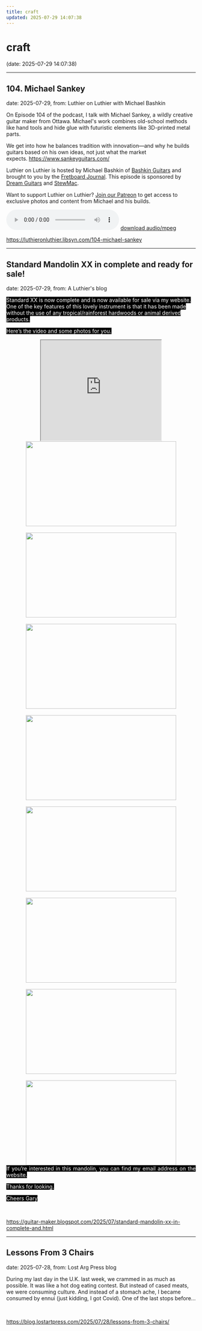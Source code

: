 ```yaml
---
title: craft
updated: 2025-07-29 14:07:38
---
```


# craft

(date: 2025-07-29 14:07:38)

---

## 104. Michael Sankey

date: 2025-07-29, from: Luthier on Luthier with Michael Bashkin

<p>On Episode 104 of the podcast, I talk with Michael Sankey, a wildly creative guitar maker from Ottawa. Michael's work combines old-school methods like hand tools and hide glue with futuristic elements like 3D-printed metal parts.</p> <p>We get into how he balances tradition with innovation—and why he builds guitars based on his own ideas, not just what the market expects. <a id="m_-257812067429426384LPlnk477147" href= "https://www.sankeyguitars.com/" target="_blank" rel="noopener" data-saferedirecturl= "https://www.google.com/url?q=https://www.sankeyguitars.com/&source=gmail&ust=1753901152879000&usg=AOvVaw2Px0O11Wtv-GcaEMRIS1Tn">https://www.sankeyguitars.com/</a></p> <p>Luthier on Luthier is hosted by Michael Bashkin of <a href= "https://www.bashkinguitars.com">Bashkin Guitars</a> and brought to you by the <a href= "https://shop.fretboardjournal.com/products/fretboard-journal-annual-subscription"> Fretboard Journal</a>. This episode is sponsored by <a href= "https://www.dreamguitars.com/">Dream Guitars</a> and <a href= "https://www.stewmac.com/?irclickid=VA-TmuXZ%3AxyPUn0Ut-05ZTupUkHUPAzGE2bmy00&utm_source=3755630&utm_medium=Impact&utm_campaign=3755630&utm_content=Online%20Tracking%20Link_1303370&irgwc=1&partner=Fretboard%20Journal&mpid=3755630&group="> StewMac</a>.</p> <p>Want to support Luthier on Luthier? <a href= "https://www.patreon.com/luthieronluthier">Join our Patreon</a> to get access to exclusive photos and content from Michael and his builds.</p> 

<audio crossorigin="anonymous" controls="controls">
<source type="audio/mpeg" src="https://traffic.libsyn.com/secure/luthieronluthier/LOL104.mp3?dest-id=480616"></source>
</audio> <a href="https://traffic.libsyn.com/secure/luthieronluthier/LOL104.mp3?dest-id=480616" target="_blank">download audio/mpeg</a><br> 

<https://luthieronluthier.libsyn.com/104-michael-sankey>

---

## Standard Mandolin XX in complete and ready for sale!

date: 2025-07-29, from: A Luthier's blog

<p><span style="background-color: black; color: white;">Standard XX is now complete and is now available for sale
via my website. One of the key features of this lovely instrument is that it
has been made without the use of any tropical/rainforest hardwoods or animal
derived products.</span></p>

<p class="MsoNormal"><span style="background-color: black; color: white;">Here’s the video and some photos for you.<o:p></o:p></span></p><p class="MsoNormal"></p><div class="separator" style="clear: both; text-align: center;"><iframe allowfullscreen="" class="BLOG_video_class" height="266" src="https://www.youtube.com/embed/lhdY8srYzrM" width="320" youtube-src-id="lhdY8srYzrM"></iframe></div><div class="separator" style="clear: both; text-align: center;"><a href="https://blogger.googleusercontent.com/img/b/R29vZ2xl/AVvXsEisp0nWNarj1OpId8AnCDYAo0UtLHVZC49yYUuluXRyWt_FhaS3JCo0FqRJfUrnl8xL9FDnbPoB2fFpmZm7iDp7SFc9dGJllHVT1JzG7RIz8Hl7ld-q_RgXebbbGfZyWtb3WGj3rIBOhJvUOd9cr8-J8D9doX9XjIDiTdeYwmAupduPHpzXAUN3/s5000/8.JPG" imageanchor="1" style="margin-left: 1em; margin-right: 1em;"><img border="0" data-original-height="2812" data-original-width="5000" height="225" src="https://blogger.googleusercontent.com/img/b/R29vZ2xl/AVvXsEisp0nWNarj1OpId8AnCDYAo0UtLHVZC49yYUuluXRyWt_FhaS3JCo0FqRJfUrnl8xL9FDnbPoB2fFpmZm7iDp7SFc9dGJllHVT1JzG7RIz8Hl7ld-q_RgXebbbGfZyWtb3WGj3rIBOhJvUOd9cr8-J8D9doX9XjIDiTdeYwmAupduPHpzXAUN3/w400-h225/8.JPG" width="400" /></a></div><br /><div class="separator" style="clear: both; text-align: center;"><a href="https://blogger.googleusercontent.com/img/b/R29vZ2xl/AVvXsEhM6sKs67GgYiOR1zI8FLZoDsjHI56SfAtdW-yqQRtFPtzLDtRPoNQuvOXR9w1xB2YnDJ1nt1siJXAh-UiS5HvSSk-cvWZTQ1pGq8z5UwHauMzuRev0NdCZBYvsvwSs9CYcQTBN6sCW4pVgrlHdV6Vroj0HqIgrNu_hVzGVgWa8chSk6N_ipPsw/s4634/7.JPG" imageanchor="1" style="margin-left: 1em; margin-right: 1em;"><img border="0" data-original-height="2605" data-original-width="4634" height="225" src="https://blogger.googleusercontent.com/img/b/R29vZ2xl/AVvXsEhM6sKs67GgYiOR1zI8FLZoDsjHI56SfAtdW-yqQRtFPtzLDtRPoNQuvOXR9w1xB2YnDJ1nt1siJXAh-UiS5HvSSk-cvWZTQ1pGq8z5UwHauMzuRev0NdCZBYvsvwSs9CYcQTBN6sCW4pVgrlHdV6Vroj0HqIgrNu_hVzGVgWa8chSk6N_ipPsw/w400-h225/7.JPG" width="400" /></a></div><br /><div class="separator" style="clear: both; text-align: center;"><a href="https://blogger.googleusercontent.com/img/b/R29vZ2xl/AVvXsEjo16klFD7_rxkK8F7egHCRVjqVMmt6mkpkK9NhiKtQ63tXyk_kvWUFoMQm8nFw7fzzwSmby3L3LUtv5RiM_4ItuteXTdjKIKhlskTLHfDaNzUG-9SM5f7AUuHx8eBVVH468I6WHtdNXekMDd7qOlvlXKqhSonYGZj4Nx-MXWmDNi_uPqlYy7o3/s4317/6.JPG" imageanchor="1" style="margin-left: 1em; margin-right: 1em;"><img border="0" data-original-height="2431" data-original-width="4317" height="225" src="https://blogger.googleusercontent.com/img/b/R29vZ2xl/AVvXsEjo16klFD7_rxkK8F7egHCRVjqVMmt6mkpkK9NhiKtQ63tXyk_kvWUFoMQm8nFw7fzzwSmby3L3LUtv5RiM_4ItuteXTdjKIKhlskTLHfDaNzUG-9SM5f7AUuHx8eBVVH468I6WHtdNXekMDd7qOlvlXKqhSonYGZj4Nx-MXWmDNi_uPqlYy7o3/w400-h225/6.JPG" width="400" /></a></div><br /><div class="separator" style="clear: both; text-align: center;"><a href="https://blogger.googleusercontent.com/img/b/R29vZ2xl/AVvXsEgp4MN362_3ZF4UMYwysF5wjyvw82hZyWxI5zbNGBEW_zcxYlhq56aXTYG-gWUai_psXkDQ8KKoKlvP7ZhPGdvB9J3Gth3jk40akSfbvmWnRqs2QIQsu2bUrXyIFoxZMztCNM7pNnEPdoJJ0is6k2fpbJIO8tv0gkr3nbWcYYUO7hdaa8IEbKgZ/s4473/5.JPG" imageanchor="1" style="margin-left: 1em; margin-right: 1em;"><img border="0" data-original-height="2522" data-original-width="4473" height="225" src="https://blogger.googleusercontent.com/img/b/R29vZ2xl/AVvXsEgp4MN362_3ZF4UMYwysF5wjyvw82hZyWxI5zbNGBEW_zcxYlhq56aXTYG-gWUai_psXkDQ8KKoKlvP7ZhPGdvB9J3Gth3jk40akSfbvmWnRqs2QIQsu2bUrXyIFoxZMztCNM7pNnEPdoJJ0is6k2fpbJIO8tv0gkr3nbWcYYUO7hdaa8IEbKgZ/w400-h225/5.JPG" width="400" /></a></div><br /><div class="separator" style="clear: both; text-align: center;"><a href="https://blogger.googleusercontent.com/img/b/R29vZ2xl/AVvXsEgM6RBF0wLePiE0O_mBxihjvk-1N3WUy1-FJvIiAGAaBg3jWIjIdBeyzc6MTBkDge0VwNZajFlTl8ZARC6uasCEn5DYpJO3U-stn0LCQrFGZU9UEP_oLYEaOGoBKA81YK8PnyWrviFbiGbm6R61QKLgcE-PGyD1S1FvWqCvsOqe0u8oLbgTCg1v/s3474/4.JPG" imageanchor="1" style="margin-left: 1em; margin-right: 1em;"><img border="0" data-original-height="1956" data-original-width="3474" height="225" src="https://blogger.googleusercontent.com/img/b/R29vZ2xl/AVvXsEgM6RBF0wLePiE0O_mBxihjvk-1N3WUy1-FJvIiAGAaBg3jWIjIdBeyzc6MTBkDge0VwNZajFlTl8ZARC6uasCEn5DYpJO3U-stn0LCQrFGZU9UEP_oLYEaOGoBKA81YK8PnyWrviFbiGbm6R61QKLgcE-PGyD1S1FvWqCvsOqe0u8oLbgTCg1v/w400-h225/4.JPG" width="400" /></a></div><br /><div class="separator" style="clear: both; text-align: center;"><a href="https://blogger.googleusercontent.com/img/b/R29vZ2xl/AVvXsEgQsAXKY0rAPQIGMAu1gYGbsq0rvyW5S_wnMruw63KpPyUgMH26_SUVnsErQ_iyhEwOb_3LcCiIZDD8boUAEU4Vzat8ci18MN5BSfbMZRDdnoVS1oNI6FpT8Igwbysldw6imhUaxf2CerewpxfeP4tnhJfRMfTPmbM8zXuO57uo7n53h0Iv3I7x/s4516/3.JPG" imageanchor="1" style="margin-left: 1em; margin-right: 1em;"><img border="0" data-original-height="2542" data-original-width="4516" height="225" src="https://blogger.googleusercontent.com/img/b/R29vZ2xl/AVvXsEgQsAXKY0rAPQIGMAu1gYGbsq0rvyW5S_wnMruw63KpPyUgMH26_SUVnsErQ_iyhEwOb_3LcCiIZDD8boUAEU4Vzat8ci18MN5BSfbMZRDdnoVS1oNI6FpT8Igwbysldw6imhUaxf2CerewpxfeP4tnhJfRMfTPmbM8zXuO57uo7n53h0Iv3I7x/w400-h225/3.JPG" width="400" /></a></div><br /><div class="separator" style="clear: both; text-align: center;"><a href="https://blogger.googleusercontent.com/img/b/R29vZ2xl/AVvXsEgPYLrMoyiLQDucyfbkDzkqC5vrAlCPkrVi0MOOB7EsXkJY5G8WDuQoTAl9xEYKOPdQ8k7oFRzQC2Xags7ccTdi5_oVjAS_oae9epMtdG3-Qd3UBq8d2aiu4jyYW9VI5H792sWhJK3eih_yOsiCOZKpVSgy1DeAavglvqacNDxLFcwHeX7QJOvN/s4305/2.JPG" imageanchor="1" style="margin-left: 1em; margin-right: 1em;"><img border="0" data-original-height="2423" data-original-width="4305" height="225" src="https://blogger.googleusercontent.com/img/b/R29vZ2xl/AVvXsEgPYLrMoyiLQDucyfbkDzkqC5vrAlCPkrVi0MOOB7EsXkJY5G8WDuQoTAl9xEYKOPdQ8k7oFRzQC2Xags7ccTdi5_oVjAS_oae9epMtdG3-Qd3UBq8d2aiu4jyYW9VI5H792sWhJK3eih_yOsiCOZKpVSgy1DeAavglvqacNDxLFcwHeX7QJOvN/w400-h225/2.JPG" width="400" /></a></div><br /><div class="separator" style="clear: both; text-align: center;"><a href="https://blogger.googleusercontent.com/img/b/R29vZ2xl/AVvXsEjfnaE3ni7t3wBpF_wQ2jw2jH4GlYp2qdSrOOnZQnppWp5vD2LfERL8RbMEWoeD6R4EzMmCuZ4ju37_OmwPImDLwNZDvYxYjnMWRNGfaCBa5Cc_02wsWwM0ttpVlSzXxgxwa8Btb5JCdyyVwoi4AB4b6cd4bdok3EXYfaLzHCkyvVN517UlL_1E/s3895/1.JPG" imageanchor="1" style="margin-left: 1em; margin-right: 1em;"><img border="0" data-original-height="2193" data-original-width="3895" height="225" src="https://blogger.googleusercontent.com/img/b/R29vZ2xl/AVvXsEjfnaE3ni7t3wBpF_wQ2jw2jH4GlYp2qdSrOOnZQnppWp5vD2LfERL8RbMEWoeD6R4EzMmCuZ4ju37_OmwPImDLwNZDvYxYjnMWRNGfaCBa5Cc_02wsWwM0ttpVlSzXxgxwa8Btb5JCdyyVwoi4AB4b6cd4bdok3EXYfaLzHCkyvVN517UlL_1E/w400-h225/1.JPG" width="400" /></a></div><div class="separator" style="clear: both; text-align: justify;"><span style="background-color: black; color: white; text-align: left;">If you’re interested in this mandolin, you can find my email
address on the website.</span></div><p></p>

<p class="MsoNormal" style="text-align: justify;"><span style="background-color: black; color: white;">Thanks for looking.<o:p></o:p></span></p>

<p class="MsoNormal" style="text-align: justify;"><span style="background-color: black; color: white;">Cheers Gary</span><o:p></o:p></p> 

<br> 

<https://guitar-maker.blogspot.com/2025/07/standard-mandolin-xx-in-complete-and.html>

---

## Lessons From 3 Chairs

date: 2025-07-28, from: Lost Arg Press blog

During my last day in the U.K. last week, we crammed in as much as possible. It was like a hot dog eating contest. But instead of cased meats, we were consuming culture. And instead of a stomach ache, I became consumed by ennui (just kidding, I got Covid). One of the last stops before... 

<br> 

<https://blog.lostartpress.com/2025/07/28/lessons-from-3-chairs/>

